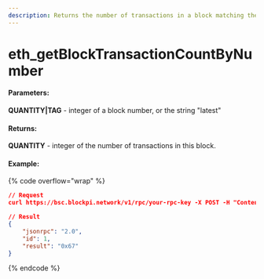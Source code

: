 ```yaml
---
description: Returns the number of transactions in a block matching the given block number.
---
```


# eth\_getBlockTransactionCountByNumber

#### **Parameters:**

**QUANTITY|TAG** - integer of a block number, or the string "latest"

#### **Returns:**

**QUANTITY** - integer of the number of transactions in this block.

#### Example:

{% code overflow="wrap" %}
```json
// Request
curl https://bsc.blockpi.network/v1/rpc/your-rpc-key -X POST -H "Content-Type: application/json" --data '{"jsonrpc":"2.0","method":"eth_getBlockTransactionCountByNumber","params":["latest"],"id":1}'

// Result
{
    "jsonrpc": "2.0",
    "id": 1,
    "result": "0x67"
}
```
{% endcode %}
